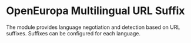 # OpenEuropa Multilingual URL Suffix

The module provides language negotiation and detection based on URL suffixes.
Suffixes can be configured for each language.
